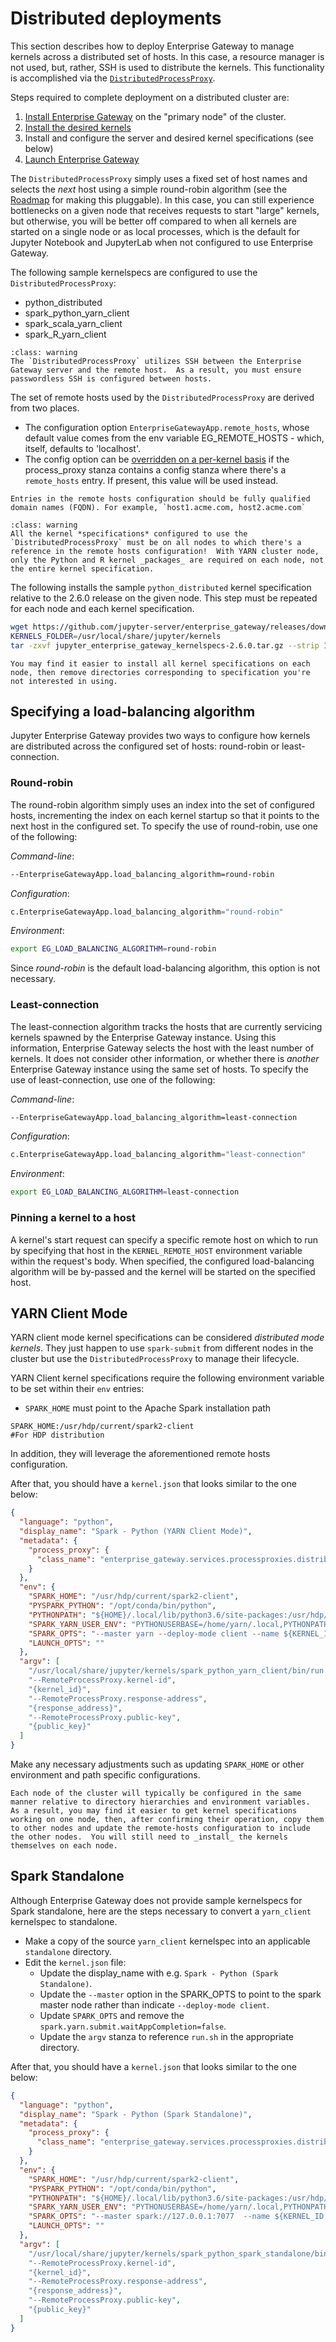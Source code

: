 # Distributed deployments

This section describes how to deploy Enterprise Gateway to manage kernels across a distributed set of hosts. In this case, a resource manager is not used, but, rather, SSH is used to distribute the kernels. This functionality is accomplished via the [`DistributedProcessProxy`](../contributors/system-architecture.md#distributedprocessproxy).

Steps required to complete deployment on a distributed cluster are:

1. [Install Enterprise Gateway](installing-eg.md) on the "primary node" of the cluster.
2. [Install the desired kernels](installing-kernels.md)
3. Install and configure the server and desired kernel specifications (see below)
4. [Launch Enterprise Gateway](launching-eg.md)

The `DistributedProcessProxy` simply uses a fixed set of host names and selects the _next_ host using a simple round-robin algorithm (see the [Roadmap](../contributors/roadmap.md) for making this pluggable). In this case, you can still experience bottlenecks on a given node that receives requests to start "large" kernels, but otherwise, you will be better off compared to when all kernels are started on a single node or as local processes, which is the default for Jupyter Notebook and JupyterLab when not configured to use Enterprise Gateway.

The following sample kernelspecs are configured to use the `DistributedProcessProxy`:

- python_distributed
- spark_python_yarn_client
- spark_scala_yarn_client
- spark_R_yarn_client

```{admonition} Important!
:class: warning
The `DistributedProcessProxy` utilizes SSH between the Enterprise Gateway server and the remote host.  As a result, you must ensure passwordless SSH is configured between hosts.
```

The set of remote hosts used by the `DistributedProcessProxy` are derived from two places.

- The configuration option `EnterpriseGatewayApp.remote_hosts`, whose default value comes from the env variable EG_REMOTE_HOSTS - which, itself, defaults to 'localhost'.
- The config option can be [overridden on a per-kernel basis](config-kernel-override.md#per-kernel-configuration-overrides) if the process_proxy stanza contains a config stanza where there's a `remote_hosts` entry. If present, this value will be used instead.

```{tip}
Entries in the remote hosts configuration should be fully qualified domain names (FQDN). For example, `host1.acme.com, host2.acme.com`
```

```{admonition} Important!
:class: warning
All the kernel *specifications* configured to use the `DistributedProcessProxy` must be on all nodes to which there's a reference in the remote hosts configuration!  With YARN cluster node, only the Python and R kernel _packages_ are required on each node, not the entire kernel specification.
```

The following installs the sample `python_distributed` kernel specification relative to the 2.6.0 release on the given node. This step must be repeated for each node and each kernel specification.

```Bash
wget https://github.com/jupyter-server/enterprise_gateway/releases/download/v2.5.0/jupyter_enterprise_gateway_kernelspecs-2.6.0.tar.gz
KERNELS_FOLDER=/usr/local/share/jupyter/kernels
tar -zxvf jupyter_enterprise_gateway_kernelspecs-2.6.0.tar.gz --strip 1 --directory $KERNELS_FOLDER/python_distributed/ python_distributed/
```

```{tip}
You may find it easier to install all kernel specifications on each node, then remove directories corresponding to specification you're not interested in using.
```

## Specifying a load-balancing algorithm

Jupyter Enterprise Gateway provides two ways to configure how kernels are distributed across the configured set of hosts: round-robin or least-connection.

### Round-robin

The round-robin algorithm simply uses an index into the set of configured hosts, incrementing the index on each kernel startup so that it points to the next host in the configured set. To specify the use of round-robin, use one of the following:

_Command-line_:

```bash
--EnterpriseGatewayApp.load_balancing_algorithm=round-robin
```

_Configuration_:

```python
c.EnterpriseGatewayApp.load_balancing_algorithm="round-robin"
```

_Environment_:

```bash
export EG_LOAD_BALANCING_ALGORITHM=round-robin
```

Since _round-robin_ is the default load-balancing algorithm, this option is not necessary.

### Least-connection

The least-connection algorithm tracks the hosts that are currently servicing kernels spawned by the Enterprise Gateway instance. Using this information, Enterprise Gateway selects the host with the least number of kernels. It does not consider other information, or whether there is _another_ Enterprise Gateway instance using the same set of hosts. To specify the use of least-connection, use one of the following:

_Command-line_:

```bash
--EnterpriseGatewayApp.load_balancing_algorithm=least-connection
```

_Configuration_:

```python
c.EnterpriseGatewayApp.load_balancing_algorithm="least-connection"
```

_Environment_:

```bash
export EG_LOAD_BALANCING_ALGORITHM=least-connection
```

### Pinning a kernel to a host

A kernel's start request can specify a specific remote host on which to run by specifying that host in the `KERNEL_REMOTE_HOST` environment variable within the request's body. When specified, the configured load-balancing algorithm will be by-passed and the kernel will be started on the specified host.

## YARN Client Mode

YARN client mode kernel specifications can be considered _distributed mode kernels_. They just happen to use `spark-submit` from different nodes in the cluster but use the `DistributedProcessProxy` to manage their lifecycle.

YARN Client kernel specifications require the following environment variable to be set within their `env` entries:

- `SPARK_HOME` must point to the Apache Spark installation path

```
SPARK_HOME:/usr/hdp/current/spark2-client                            #For HDP distribution
```

In addition, they will leverage the aforementioned remote hosts configuration.

After that, you should have a `kernel.json` that looks similar to the one below:

```json
{
  "language": "python",
  "display_name": "Spark - Python (YARN Client Mode)",
  "metadata": {
    "process_proxy": {
      "class_name": "enterprise_gateway.services.processproxies.distributed.DistributedProcessProxy"
    }
  },
  "env": {
    "SPARK_HOME": "/usr/hdp/current/spark2-client",
    "PYSPARK_PYTHON": "/opt/conda/bin/python",
    "PYTHONPATH": "${HOME}/.local/lib/python3.6/site-packages:/usr/hdp/current/spark2-client/python:/usr/hdp/current/spark2-client/python/lib/py4j-0.10.6-src.zip",
    "SPARK_YARN_USER_ENV": "PYTHONUSERBASE=/home/yarn/.local,PYTHONPATH=${HOME}/.local/lib/python3.6/site-packages:/usr/hdp/current/spark2-client/python:/usr/hdp/current/spark2-client/python/lib/py4j-0.10.6-src.zip,PATH=/opt/conda/bin:$PATH",
    "SPARK_OPTS": "--master yarn --deploy-mode client --name ${KERNEL_ID:-ERROR__NO__KERNEL_ID} --conf spark.yarn.submit.waitAppCompletion=false",
    "LAUNCH_OPTS": ""
  },
  "argv": [
    "/usr/local/share/jupyter/kernels/spark_python_yarn_client/bin/run.sh",
    "--RemoteProcessProxy.kernel-id",
    "{kernel_id}",
    "--RemoteProcessProxy.response-address",
    "{response_address}",
    "--RemoteProcessProxy.public-key",
    "{public_key}"
  ]
}
```

Make any necessary adjustments such as updating `SPARK_HOME` or other environment and path specific configurations.

```{tip}
Each node of the cluster will typically be configured in the same manner relative to directory hierarchies and environment variables.  As a result, you may find it easier to get kernel specifications working on one node, then, after confirming their operation, copy them to other nodes and update the remote-hosts configuration to include the other nodes.  You will still need to _install_ the kernels themselves on each node.
```

## Spark Standalone

Although Enterprise Gateway does not provide sample kernelspecs for Spark standalone, here are the steps necessary to convert a `yarn_client` kernelspec to standalone.

- Make a copy of the source `yarn_client` kernelspec into an applicable `standalone` directory.
- Edit the `kernel.json` file:
  - Update the display_name with e.g. `Spark - Python (Spark Standalone)`.
  - Update the `--master` option in the SPARK_OPTS to point to the spark master node rather than indicate `--deploy-mode client`.
  - Update `SPARK_OPTS` and remove the `spark.yarn.submit.waitAppCompletion=false`.
  - Update the `argv` stanza to reference `run.sh` in the appropriate directory.

After that, you should have a `kernel.json` that looks similar to the one below:

```json
{
  "language": "python",
  "display_name": "Spark - Python (Spark Standalone)",
  "metadata": {
    "process_proxy": {
      "class_name": "enterprise_gateway.services.processproxies.distributed.DistributedProcessProxy"
    }
  },
  "env": {
    "SPARK_HOME": "/usr/hdp/current/spark2-client",
    "PYSPARK_PYTHON": "/opt/conda/bin/python",
    "PYTHONPATH": "${HOME}/.local/lib/python3.6/site-packages:/usr/hdp/current/spark2-client/python:/usr/hdp/current/spark2-client/python/lib/py4j-0.10.6-src.zip",
    "SPARK_YARN_USER_ENV": "PYTHONUSERBASE=/home/yarn/.local,PYTHONPATH=${HOME}/.local/lib/python3.6/site-packages:/usr/hdp/current/spark2-client/python:/usr/hdp/current/spark2-client/python/lib/py4j-0.10.6-src.zip,PATH=/opt/conda/bin:$PATH",
    "SPARK_OPTS": "--master spark://127.0.0.1:7077  --name ${KERNEL_ID:-ERROR__NO__KERNEL_ID}",
    "LAUNCH_OPTS": ""
  },
  "argv": [
    "/usr/local/share/jupyter/kernels/spark_python_spark_standalone/bin/run.sh",
    "--RemoteProcessProxy.kernel-id",
    "{kernel_id}",
    "--RemoteProcessProxy.response-address",
    "{response_address}",
    "--RemoteProcessProxy.public-key",
    "{public_key}"
  ]
}
```
